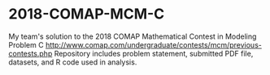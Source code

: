 # 2018-COMAP-MCM-C
My team's solution to the 2018 COMAP Mathematical Contest in Modeling Problem C
http://www.comap.com/undergraduate/contests/mcm/previous-contests.php
Repository includes problem statement, submitted PDF file, datasets, and R code used in analysis.
